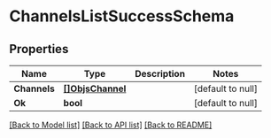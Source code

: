 # ChannelsListSuccessSchema

## Properties
Name | Type | Description | Notes
------------ | ------------- | ------------- | -------------
**Channels** | [**[]ObjsChannel**](objs_channel.md) |  | [default to null]
**Ok** | **bool** |  | [default to null]

[[Back to Model list]](../README.md#documentation-for-models) [[Back to API list]](../README.md#documentation-for-api-endpoints) [[Back to README]](../README.md)


